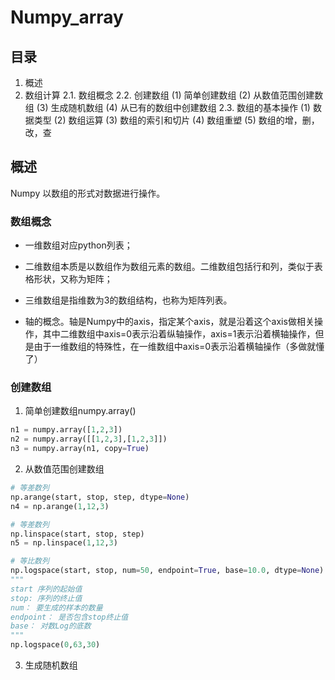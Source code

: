 # Numpy_array

## 目录

1. 概述
2. 数组计算
    2.1. 数组概念
    2.2. 创建数组
        (1) 简单创建数组
        (2) 从数值范围创建数组
        (3) 生成随机数组
        (4) 从已有的数组中创建数组
    2.3. 数组的基本操作
        (1) 数据类型
        (2) 数组运算
        (3) 数组的索引和切片
        (4) 数组重塑
        (5) 数组的增，删，改，查

## 概述

Numpy 以数组的形式对数据进行操作。

### 数组概念
* 一维数组对应python列表；

* 二维数组本质是以数组作为数组元素的数组。二维数组包括行和列，类似于表格形状，又称为矩阵；

* 三维数组是指维数为3的数组结构，也称为矩阵列表。

* 轴的概念。轴是Numpy中的axis，指定某个axis，就是沿着这个axis做相关操作，其中二维数组中axis=0表示沿着纵轴操作，axis=1表示沿着横轴操作，但是由于一维数组的特殊性，在一维数组中axis=0表示沿着横轴操作（多做就懂了）


### 创建数组

1. 简单创建数组numpy.array()

```python
n1 = numpy.array([1,2,3])
n2 = numpy.array([[1,2,3],[1,2,3]])
n3 = numpy.array(n1, copy=True)
```

2. 从数值范围创建数组

```python
# 等差数列
np.arange(start, stop, step, dtype=None)
n4 = np.arange(1,12,3)

# 等差数列
np.linspace(start, stop, step)
n5 = np.linspace(1,12,3)

# 等比数列
np.logspace(start, stop, num=50, endpoint=True, base=10.0, dtype=None)
"""
start 序列的起始值
stop: 序列的终止值
num： 要生成的样本的数量
endpoint： 是否包含stop终止值
base： 对数Log的底数
"""
np.logspace(0,63,30)
```

3. 生成随机数组